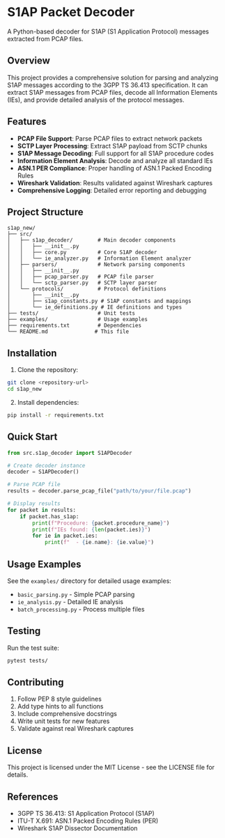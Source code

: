 # S1AP Packet Decoder

A Python-based decoder for S1AP (S1 Application Protocol) messages extracted from PCAP files.

## Overview

This project provides a comprehensive solution for parsing and analyzing S1AP messages according to the 3GPP TS 36.413 specification. It can extract S1AP messages from PCAP files, decode all Information Elements (IEs), and provide detailed analysis of the protocol messages.

## Features

- **PCAP File Support**: Parse PCAP files to extract network packets
- **SCTP Layer Processing**: Extract S1AP payload from SCTP chunks
- **S1AP Message Decoding**: Full support for all S1AP procedure codes
- **Information Element Analysis**: Decode and analyze all standard IEs
- **ASN.1 PER Compliance**: Proper handling of ASN.1 Packed Encoding Rules
- **Wireshark Validation**: Results validated against Wireshark captures
- **Comprehensive Logging**: Detailed error reporting and debugging

## Project Structure

```
s1ap_new/
├── src/
│   ├── s1ap_decoder/        # Main decoder components
│   │   ├── __init__.py
│   │   ├── core.py          # Core S1AP decoder
│   │   └── ie_analyzer.py   # Information Element analyzer
│   ├── parsers/             # Network parsing components
│   │   ├── __init__.py
│   │   ├── pcap_parser.py   # PCAP file parser
│   │   └── sctp_parser.py   # SCTP layer parser
│   └── protocols/           # Protocol definitions
│       ├── __init__.py
│       ├── s1ap_constants.py # S1AP constants and mappings
│       └── ie_definitions.py # IE definitions and types
├── tests/                   # Unit tests
├── examples/                # Usage examples
├── requirements.txt         # Dependencies
└── README.md               # This file
```

## Installation

1. Clone the repository:
```bash
git clone <repository-url>
cd s1ap_new
```

2. Install dependencies:
```bash
pip install -r requirements.txt
```

## Quick Start

```python
from src.s1ap_decoder import S1APDecoder

# Create decoder instance
decoder = S1APDecoder()

# Parse PCAP file
results = decoder.parse_pcap_file("path/to/your/file.pcap")

# Display results
for packet in results:
    if packet.has_s1ap:
        print(f"Procedure: {packet.procedure_name}")
        print(f"IEs found: {len(packet.ies)}")
        for ie in packet.ies:
            print(f"  - {ie.name}: {ie.value}")
```

## Usage Examples

See the `examples/` directory for detailed usage examples:
- `basic_parsing.py` - Simple PCAP parsing
- `ie_analysis.py` - Detailed IE analysis
- `batch_processing.py` - Process multiple files

## Testing

Run the test suite:
```bash
pytest tests/
```

## Contributing

1. Follow PEP 8 style guidelines
2. Add type hints to all functions
3. Include comprehensive docstrings
4. Write unit tests for new features
5. Validate against real Wireshark captures

## License

This project is licensed under the MIT License - see the LICENSE file for details.

## References

- 3GPP TS 36.413: S1 Application Protocol (S1AP)
- ITU-T X.691: ASN.1 Packed Encoding Rules (PER)
- Wireshark S1AP Dissector Documentation
